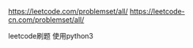 
https://leetcode.com/problemset/all/
https://leetcode-cn.com/problemset/all/

leetcode刷题 使用python3
